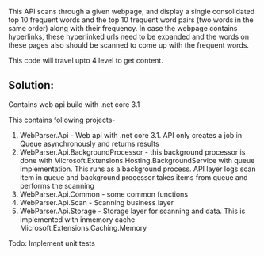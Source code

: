 
This API scans through a given webpage, and display a single consolidated top 10 frequent words and the top 10 frequent word pairs (two words in the same order) along with their frequency. In case the webpage contains hyperlinks, these hyperlinked urls need to be expanded and the words on these pages also should be scanned to come up with the frequent words.

This code will travel upto 4 level to get content.

## Solution: ##
Contains web api build with .net core 3.1 

This contains following projects-
1. WebParser.Api - Web api with .net core 3.1. API only creates a job in Queue asynchronously and returns results  
2. WebParser.Api.BackgroundProcessor - this background processor is done with Microsoft.Extensions.Hosting.BackgroundService with queue implementation. This runs as a background process. API layer logs scan item in queue and background processor takes items from queue and performs the scanning
3. WebParser.Api.Common - some common functions
4. WebParser.Api.Scan - Scanning business layer
5. WebParser.Api.Storage - Storage layer for scanning and data. This is implemented with inmemory cache Microsoft.Extensions.Caching.Memory

Todo: Implement unit tests
